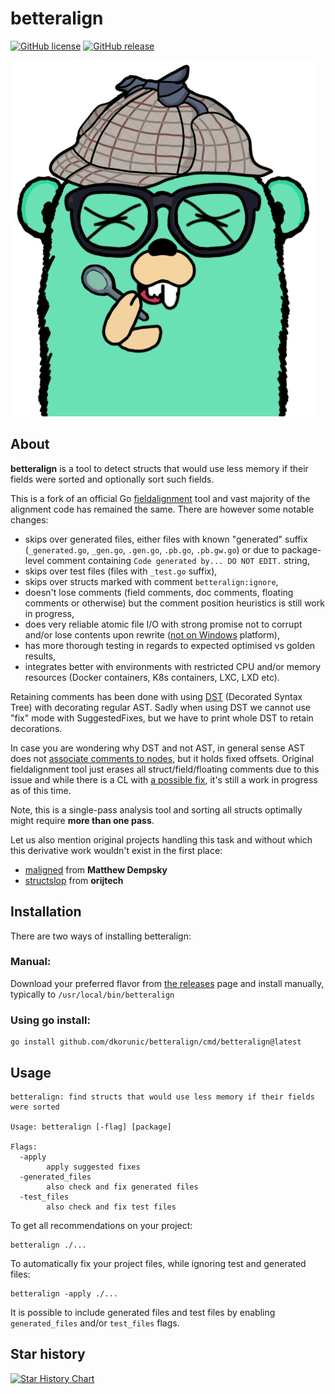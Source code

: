 # betteralign

[![GitHub license](https://img.shields.io/github/license/dkorunic/betteralign)](https://github.com/dkorunic/betteralign/blob/master/LICENSE)
[![GitHub release](https://img.shields.io/github/release/dkorunic/betteralign)](https://github.com/dkorunic/betteralign/releases/latest)

![](gopher.png)

## About

**betteralign** is a tool to detect structs that would use less memory if their fields were sorted and optionally sort such fields.

This is a fork of an official Go [fieldalignment](https://pkg.go.dev/golang.org/x/tools/go/analysis/passes/fieldalignment) tool and vast majority of the alignment code has remained the same. There are however some notable changes:

- skips over generated files, either files with known "generated" suffix (`_generated.go`, `_gen.go`, `.gen.go`, `.pb.go`, `.pb.gw.go`) or due to package-level comment containing `Code generated by... DO NOT EDIT.` string,
- skips over test files (files with `_test.go` suffix),
- skips over structs marked with comment `betteralign:ignore`,
- doesn't lose comments (field comments, doc comments, floating comments or otherwise) but the comment position heuristics is still work in progress,
- does very reliable atomic file I/O with strong promise not to corrupt and/or lose contents upon rewrite ([not on Windows](https://github.com/golang/go/issues/22397#issuecomment-498856679) platform),
- has more thorough testing in regards to expected optimised vs golden results,
- integrates better with environments with restricted CPU and/or memory resources (Docker containers, K8s containers, LXC, LXD etc).

Retaining comments has been done with using [DST](https://github.com/dave/dst) (Decorated Syntax Tree) with decorating regular AST. Sadly when using DST we cannot use "fix" mode with SuggestedFixes, but we have to print whole DST to retain decorations.

In case you are wondering why DST and not AST, in general sense AST does not [associate comments to nodes](https://github.com/golang/go/issues/20744), but it holds fixed offsets. Original fieldalignment tool just erases all struct/field/floating comments due to this issue and while there is a CL with [a possible fix](https://go-review.googlesource.com/c/go/+/429639), it's still a work in progress as of this time.

Note, this is a single-pass analysis tool and sorting all structs optimally might require **more than one pass**.

Let us also mention original projects handling this task and without which this derivative work wouldn't exist in the first place:

- [maligned](https://github.com/mdempsky/maligned) from **Matthew Dempsky**
- [structslop](https://github.com/orijtech/structslop) from **orijtech**

## Installation

There are two ways of installing betteralign:

### Manual:

Download your preferred flavor from [the releases](https://github.com/dkorunic/betteralign/releases) page and install manually, typically to `/usr/local/bin/betteralign`

### Using go install:

```shell
go install github.com/dkorunic/betteralign/cmd/betteralign@latest
```

## Usage

```shell
betteralign: find structs that would use less memory if their fields were sorted

Usage: betteralign [-flag] [package]

Flags:
  -apply
    	apply suggested fixes
  -generated_files
    	also check and fix generated files
  -test_files
    	also check and fix test files
```

To get all recommendations on your project:

```shell
betteralign ./...
```

To automatically fix your project files, while ignoring test and generated files:

```shell
betteralign -apply ./...
```

It is possible to include generated files and test files by enabling `generated_files` and/or `test_files` flags.

## Star history

[![Star History Chart](https://api.star-history.com/svg?repos=dkorunic/betteralign&type=Date)](https://star-history.com/#dkorunic/betteralign&Date)